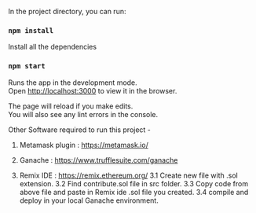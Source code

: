 In the project directory, you can run:

### `npm install`

Install all the dependencies

### `npm start`

Runs the app in the development mode.\
Open [http://localhost:3000](http://localhost:3000) to view it in the browser.

The page will reload if you make edits.\
You will also see any lint errors in the console.

Other Software required to run this project -

1. Metamask plugin : https://metamask.io/

2. Ganache : https://www.trufflesuite.com/ganache

3. Remix IDE : https://remix.ethereum.org/
    3.1 Create new file with .sol extension.
    3.2 Find contribute.sol file in src folder.
    3.3 Copy code from above file and paste in Remix ide .sol file you created.
    3.4 compile and deploy in your local Ganache environment.


